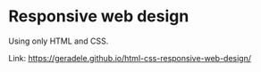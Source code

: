 # Responsive web design 

Using only HTML and CSS.

Link: https://geradele.github.io/html-css-responsive-web-design/
